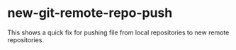 # new-git-remote-repo-push
This shows a quick fix for pushing file from local repositories to new remote repositories.
